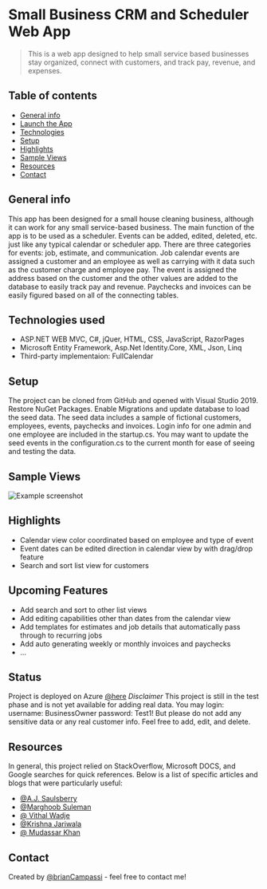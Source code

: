 # Small Business CRM and Scheduler Web App

> This is a web app designed to help small service based businesses stay organized, connect with customers, and track pay, revenue, and expenses.


## Table of contents
* [General info](#general-info)
* [Launch the App](#status)
* [Technologies](#technologies)
* [Setup](#setup)
* [Highlights](#highlights)
* [Sample Views](#sample-views)
* [Resources](#resources)
* [Contact](#contact)

## General info
This app has been designed for a small house cleaning business, although it can work for any small service-based business.  The main function of the app
is to be used as a scheduler.  Events can be added, edited, deleted, etc. just like any typical calendar or scheduler app.  There are three categories for events:
job, estimate, and communication.  Job calendar events are assigned a customer and an employee as well as carrying with it data such as the customer charge and 
employee pay.  The event is assigned the address based on the customer and the other values are added to the database to easily track pay and revenue.  Paychecks and 
invoices can be easily figured based on all of the connecting tables.  


## Technologies used
* ASP.NET WEB MVC, C#, jQuer, HTML, CSS, JavaScript, RazorPages
* Microsoft Entity Framework, Asp.Net Identity.Core, XML, Json, Linq
* Third-party implementaion:  FullCalendar

## Setup
The project can be cloned from GitHub and opened with Visual Studio 2019.  Restore NuGet Packages.  Enable Migrations and update database to load the seed data.  The 
seed data includes a sample of fictional customers, employees, events, paychecks and invoices.  Login info for one admin and one employee are included in the startup.cs.  You
may want to update the seed events in the configuration.cs to the current month for ease of seeing and testing the data.  

## Sample Views
![Example screenshot](./img/screenshot.png)

## Highlights

* Calendar view color coordinated based on employee and type of event
* Event dates can be edited direction in calendar view by with drag/drop feature
* Search and sort list view for customers

## Upcoming Features
* Add search and sort to other list views
* Add editing capabilities other than dates from the calendar view
* Add templates for estimates and job details that automatically pass through to recurring jobs
* Add auto generating weekly or monthly invoices and paychecks
* ...

## Status
Project is deployed on Azure [@here](https://crmlasttry.azurewebsites.net)
*Disclaimer* This project is still in the test phase and is not yet available for adding real data.  You may login:
username:  BusinessOwner
password:  Test1!
But please do not add any sensitive data or any real customer info.  Feel free to add, edit, and delete.  

## Resources
In general, this project relied on StackOverflow, Microsoft DOCS, and Google searches for quick references.
Below is a list of specific articles and blogs that were particularly useful:
* [@A.J. Saulsberry](https://www.pluralsight.com/guides/asp.net-mvc-getting-default-data-binding-right-for-hierarchical-views)
* [@Marghoob Suleman](http://www.marghoobsuleman.com/jquery-image-dropdown)
* [@ Vithal Wadje](https://www.c-sharpcorner.com/article/managing-multiple-submit-buttons-on-single-view-in-asp-net-mvc-5/)
* [@Krishna Jariwala](https://www.toshalinfotech.com/Blogs/ID/115/How-to-Integrate-Full-calendar-with-MVC-application)
* [@ Mudassar Khan](https://www.aspsnippets.com/Articles/Populate-one-DropDownList-based-on-another-DropDownList-selected-value-in-ASPNet-MVC.aspx)

## Contact
Created by [@brianCampassi](https://brian-1150.github.io/) - feel free to contact me!
